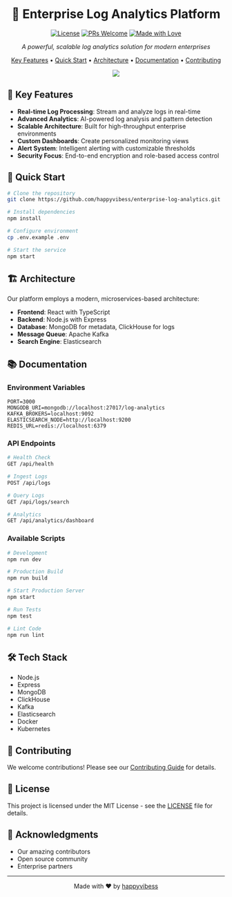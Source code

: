 <div align="center">

# 🚀 Enterprise Log Analytics Platform

[![License](https://img.shields.io/badge/license-MIT-blue.svg)](LICENSE)
[![PRs Welcome](https://img.shields.io/badge/PRs-welcome-brightgreen.svg)](CONTRIBUTING.md)
[![Made with Love](https://img.shields.io/badge/Made%20with-❤️-red.svg)](https://www.buymeacoffee.com/happyvibess)

*A powerful, scalable log analytics solution for modern enterprises*

[Key Features](#key-features) • [Quick Start](#quick-start) • [Architecture](#architecture) • [Documentation](#documentation) • [Contributing](#contributing)

<a href="https://www.buymeacoffee.com/happyvibess"><img src="https://img.buymeacoffee.com/button-api/?text=Buy me a coffee&emoji=☕&slug=happyvibess&button_colour=FFDD00&font_colour=000000&font_family=Cookie&outline_colour=000000&coffee_colour=ffffff" /></a>

</div>

## 🌟 Key Features

- **Real-time Log Processing**: Stream and analyze logs in real-time
- **Advanced Analytics**: AI-powered log analysis and pattern detection
- **Scalable Architecture**: Built for high-throughput enterprise environments
- **Custom Dashboards**: Create personalized monitoring views
- **Alert System**: Intelligent alerting with customizable thresholds
- **Security Focus**: End-to-end encryption and role-based access control

## 🚀 Quick Start

```bash
# Clone the repository
git clone https://github.com/happyvibess/enterprise-log-analytics.git

# Install dependencies
npm install

# Configure environment
cp .env.example .env

# Start the service
npm start
```

## 🏗 Architecture

Our platform employs a modern, microservices-based architecture:

- **Frontend**: React with TypeScript
- **Backend**: Node.js with Express
- **Database**: MongoDB for metadata, ClickHouse for logs
- **Message Queue**: Apache Kafka
- **Search Engine**: Elasticsearch

## 📚 Documentation

### Environment Variables

```env
PORT=3000
MONGODB_URI=mongodb://localhost:27017/log-analytics
KAFKA_BROKERS=localhost:9092
ELASTICSEARCH_NODE=http://localhost:9200
REDIS_URL=redis://localhost:6379
```

### API Endpoints

```bash
# Health Check
GET /api/health

# Ingest Logs
POST /api/logs

# Query Logs
GET /api/logs/search

# Analytics
GET /api/analytics/dashboard
```

### Available Scripts

```bash
# Development
npm run dev

# Production Build
npm run build

# Start Production Server
npm start

# Run Tests
npm test

# Lint Code
npm run lint
```

## 🛠 Tech Stack

- Node.js
- Express
- MongoDB
- ClickHouse
- Kafka
- Elasticsearch
- Docker
- Kubernetes

## 🤝 Contributing

We welcome contributions! Please see our [Contributing Guide](CONTRIBUTING.md) for details.

## 📝 License

This project is licensed under the MIT License - see the [LICENSE](LICENSE) file for details.

## 🙏 Acknowledgments

- Our amazing contributors
- Open source community
- Enterprise partners

---

<div align="center">
Made with ❤️ by <a href="https://www.buymeacoffee.com/happyvibess">happyvibess</a>
</div>
